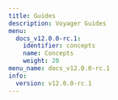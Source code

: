 ```yaml
---
title: Guides
description: Voyager Guides
menu:
  docs_v12.0.0-rc.1:
    identifier: concepts
    name: Concepts
    weight: 20
menu_name: docs_v12.0.0-rc.1
info:
  version: v12.0.0-rc.1
---
```


